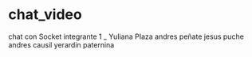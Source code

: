 # chat_video
chat con Socket
integrante 1 _ YuIiana PIaza
andres peñate
jesus puche
andres causil
yerardin paternina
